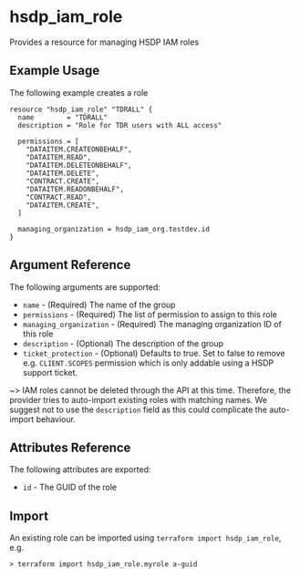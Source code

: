 # hsdp_iam_role
Provides a resource for managing HSDP IAM roles

## Example Usage

The following example creates a role

```hcl
resource "hsdp_iam_role" "TDRALL" {
  name        = "TDRALL"
  description = "Role for TDR users with ALL access"

  permissions = [
    "DATAITEM.CREATEONBEHALF",
    "DATAITEM.READ",
    "DATAITEM.DELETEONBEHALF",
    "DATAITEM.DELETE",
    "CONTRACT.CREATE",
    "DATAITEM.READONBEHALF",
    "CONTRACT.READ",
    "DATAITEM.CREATE",
  ]

  managing_organization = hsdp_iam_org.testdev.id
}
```

## Argument Reference

The following arguments are supported:

* `name` - (Required) The name of the group
* `permissions` - (Required) The list of permission to assign to this role
* `managing_organization` - (Required) The managing organization ID of this role
* `description` - (Optional) The description of the group
* `ticket_protection` - (Optional) Defaults to true. Set to false to remove e.g. `CLIENT.SCOPES` permission which is only addable using a HSDP support ticket. 

~> IAM roles cannot be deleted through the API at this time. Therefore, the provider tries to auto-import existing roles with matching names. We suggest not to use the `description` field as this could complicate the auto-import behaviour.

## Attributes Reference

The following attributes are exported:

* `id` - The GUID of the role

## Import

An existing role can be imported using `terraform import hsdp_iam_role`, e.g.

```shell
> terraform import hsdp_iam_role.myrole a-guid
```

